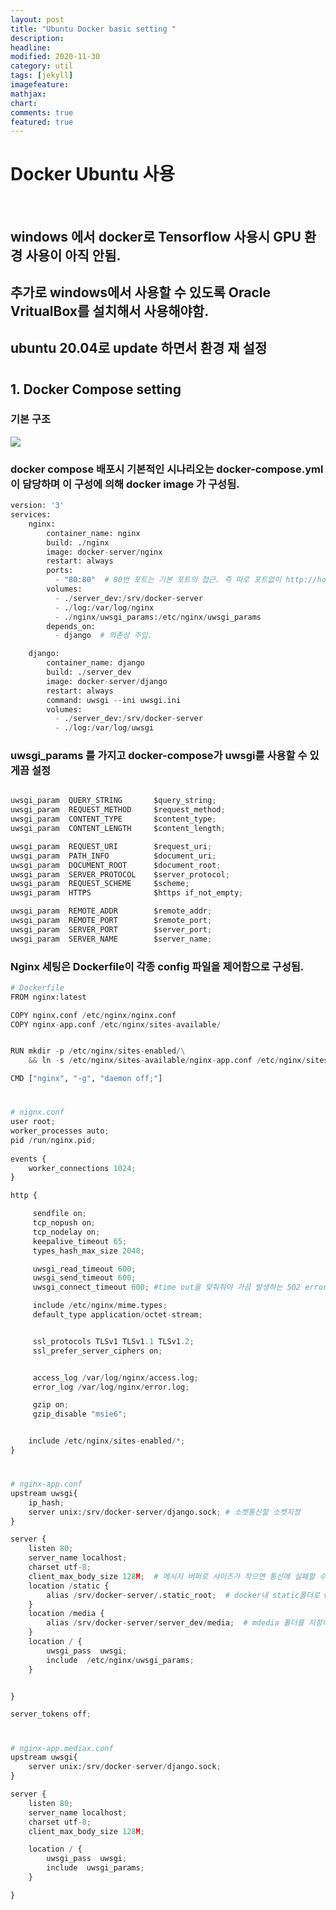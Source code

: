 ```yaml
---
layout: post
title: "Ubuntu Docker basic setting "
description: 
headline: 
modified: 2020-11-30
category: util
tags: [jekyll]
imagefeature: 
mathjax: 
chart: 
comments: true
featured: true
---
```


# Docker Ubuntu 사용 

<p>&nbsp;</p>

## windows 에서 docker로 Tensorflow 사용시 GPU 환경 사용이 아직 안됨.
## 추가로 windows에서 사용할 수 있도록 Oracle VritualBox를 설치해서 사용해야함.
## ubuntu 20.04로 update 하면서 환경 재 설정
#
## 1. Docker Compose setting

### 기본 구조
<img src="{{ site.url }}/images/Docker/2020_11_30/스크린샷, 2020-12-01 09-33-23.png">


### docker compose 배포시 기본적인 시나리오는 docker-compose.yml 이 담당하며 이 구성에 의해 docker image 가 구성됨.

~~~python 
version: '3'
services:
    nginx:
        container_name: nginx
        build: ./nginx
        image: docker-server/nginx
        restart: always
        ports:
          - "80:80"  # 80번 포트는 기본 포트의 접근. 즉 따로 포트없이 http://hostname/  식의 접근이 가능.
        volumes:
          - ./server_dev:/srv/docker-server
          - ./log:/var/log/nginx
          - ./nginx/uwsgi_params:/etc/nginx/uwsgi_params
        depends_on:
          - django  # 의존성 주입. 

    django:
        container_name: django
        build: ./server_dev
        image: docker-server/django
        restart: always
        command: uwsgi --ini uwsgi.ini
        volumes:
          - ./server_dev:/srv/docker-server
          - ./log:/var/log/uwsgi

~~~


### uwsgi_params 를 가지고 docker-compose가 uwsgi를 사용할 수 있게끔 설정

~~~python

uwsgi_param  QUERY_STRING       $query_string;
uwsgi_param  REQUEST_METHOD     $request_method;
uwsgi_param  CONTENT_TYPE       $content_type;
uwsgi_param  CONTENT_LENGTH     $content_length;

uwsgi_param  REQUEST_URI        $request_uri;
uwsgi_param  PATH_INFO          $document_uri;
uwsgi_param  DOCUMENT_ROOT      $document_root;
uwsgi_param  SERVER_PROTOCOL    $server_protocol;
uwsgi_param  REQUEST_SCHEME     $scheme;
uwsgi_param  HTTPS              $https if_not_empty;

uwsgi_param  REMOTE_ADDR        $remote_addr;
uwsgi_param  REMOTE_PORT        $remote_port;
uwsgi_param  SERVER_PORT        $server_port;
uwsgi_param  SERVER_NAME        $server_name;

~~~

### Nginx 세팅은 Dockerfile이 각종 config 파일을 제어함으로 구성됨.

~~~python
# Dockerfile
FROM nginx:latest

COPY nginx.conf /etc/nginx/nginx.conf
COPY nginx-app.conf /etc/nginx/sites-available/


RUN mkdir -p /etc/nginx/sites-enabled/\
	&& ln -s /etc/nginx/sites-available/nginx-app.conf /etc/nginx/sites-enabled/

CMD ["nginx", "-g", "daemon off;"]

~~~

#
~~~python
# nignx.conf
user root; 
worker_processes auto; 
pid /run/nginx.pid;
 
events { 
    worker_connections 1024; 
}

http {

     sendfile on;
     tcp_nopush on;
     tcp_nodelay on;
     keepalive_timeout 65;
     types_hash_max_size 2048;

     uwsgi_read_timeout 600;
     uwsgi_send_timeout 600;
     uwsgi_connect_timeout 600; #time out을 맞춰줘야 가끔 발생하는 502 error를 회피할수 있음.

     include /etc/nginx/mime.types;
     default_type application/octet-stream;


     ssl_protocols TLSv1 TLSv1.1 TLSv1.2; 
     ssl_prefer_server_ciphers on; 


     access_log /var/log/nginx/access.log;
     error_log /var/log/nginx/error.log;

     gzip on;
     gzip_disable "msie6";


    include /etc/nginx/sites-enabled/*;
}

~~~

#

~~~python
# nginx-app.conf
upstream uwsgi{
    ip_hash;
    server unix:/srv/docker-server/django.sock; # 소켓통신할 소켓지정
}

server {
    listen 80;
    server_name localhost;
    charset utf-8;
    client_max_body_size 128M;  # 메시지 버퍼로 사이즈가 작으면 통신에 실패할 수있음.
    location /static {
		alias /srv/docker-server/.static_root;  # docker내 static폴더로 web에서 사용하는 css,js, image 등을 제어할 수있게끔 루트설정. 이부분이 안되면 local에서는 잘 동작하는데 docker 배포시 이미지나 각종 css가 깨질 수 있음.
	}
    location /media {
		alias /srv/docker-server/server_dev/media;  # mdedia 폴더를 지정하는 것으로 이건 추후에 AWS S3나 GCP bucket으로 빼줄 필요가 있을거 같음. docker에서 db까지 제어가 되는게 아니라서 생성시마다 migrate를 해줘야 하는 이슈가있음.
	}
    location / {
		uwsgi_pass  uwsgi;
		include  /etc/nginx/uwsgi_params;
	}


}

server_tokens off;
~~~
#
~~~python
# nginx-app.mediax.conf
upstream uwsgi{
    server unix:/srv/docker-server/django.sock;
}

server {
    listen 80;
    server_name localhost;
    charset utf-8;
    client_max_body_size 128M;

    location / {
		uwsgi_pass  uwsgi;
		include  uwsgi_params;
	}

}



~~~